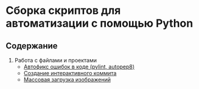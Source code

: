 # Сборка скриптов для автоматизации с помощью Python

## Содержание

1. Работа с файлами и проектами
   - [Автофикс ошибок в коде (pylint, autopep8)](./working_with_files_and_projects/autofix_errors_in_code)
   - [Создание интерактивного коммита](./working_with_files_and_projects/creating_interactive_commit)
   - [Массовая загрузка изображений](./working_with_files_and_projects/parallel_image_loading)

